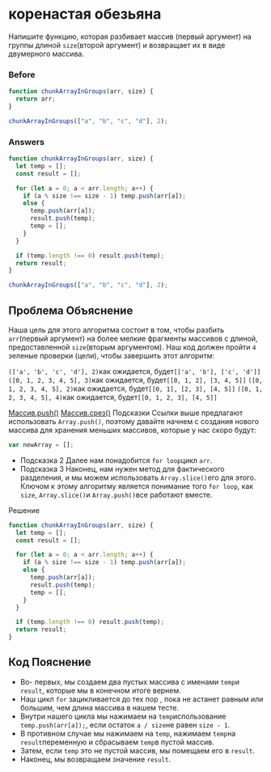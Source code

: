 # коренастая обезьяна
Напишите функцию, которая разбивает массив (первый аргумент) на группы длиной `size`(второй аргумент) и возвращает их в виде двумерного массива.
### Before
```javascript
function chunkArrayInGroups(arr, size) {
  return arr;
}

chunkArrayInGroups(["a", "b", "c", "d"], 2);
```
### Answers
```javascript
function chunkArrayInGroups(arr, size) {
  let temp = [];
  const result = [];

  for (let a = 0; a < arr.length; a++) {
    if (a % size !== size - 1) temp.push(arr[a]);
    else {
      temp.push(arr[a]);
      result.push(temp);
      temp = [];
    }
  }

  if (temp.length !== 0) result.push(temp);
  return result;
}

chunkArrayInGroups(["a", "b", "c", "d"], 2);
```
## Проблема Объяснение
Наша цель для этого алгоритма состоит в том, чтобы разбить `arr`(первый аргумент) на более мелкие фрагменты массивов с длиной, предоставленной `size`(вторым аргументом). Наш код должен пройти `4` зеленые проверки (цели), чтобы завершить этот алгоритм:

`(['a', 'b', 'c', 'd'], 2)`как ожидается, будет`[['a', 'b'], ['c', 'd']]`
`([0, 1, 2, 3, 4, 5], 3)`как ожидается, будет`[[0, 1, 2], [3, 4, 5]]`
`([0, 1, 2, 3, 4, 5], 2)`как ожидается, будет`[[0, 1], [2, 3], [4, 5]]`
`([0, 1, 2, 3, 4, 5], 4)`как ожидается, будет`[[0, 1, 2, 3], [4, 5]]`

[Массив.push()](https://developer.mozilla.org/en-US/docs/Web/JavaScript/Reference/Global_Objects/Array/push) 
[Массив.срез()](https://developer.mozilla.org/en-US/docs/Web/JavaScript/Reference/Global_Objects/Array/slice)
Подсказки
Ссылки выше предлагают использовать `Array.push()`, поэтому давайте начнем с создания нового массива для хранения меньших массивов, которые у нас скоро будут:
```javascript
var newArray = [];
```
* Подсказка 2
Далее нам понадобится `for loop`цикл `arr`.
* Подсказка 3
Наконец, нам нужен метод для фактического разделения, и мы можем использовать `Array.slice()`его для этого. Ключом к этому алгоритму является понимание того `for loop`, как `size`, `Array.slice()`и `Array.push()`все работают вместе.

Решение
```javascript
function chunkArrayInGroups(arr, size) {
  let temp = [];
  const result = [];

  for (let a = 0; a < arr.length; a++) {
    if (a % size !== size - 1) temp.push(arr[a]);
    else {
      temp.push(arr[a]);
      result.push(temp);
      temp = [];
    }
  }

  if (temp.length !== 0) result.push(temp);
  return result;
}
```
## Код Пояснение
* Во- первых, мы создаем два пустых массива с именами `temp`и `result`, которые мы в конечном итоге вернем.
* Наш цикл `for` зацикливается до тех пор , пока не aстанет равным или большим, чем длина массива в нашем тесте.
*  Внутри нашего цикла мы нажимаем на `temp`использование `temp.push(arr[a]);`, если остаток `a / size`не равен `size - 1`.
* В противном случае мы нажимаем на `temp`, нажимаем `temp`на `result`переменную и сбрасываем `temp`в пустой массив.
* Затем, если `temp` это не пустой массив, мы помещаем его в `result`.
* Наконец, мы возвращаем значение `result`.
